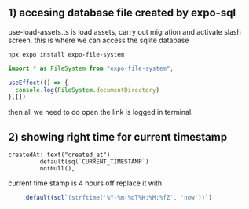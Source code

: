 ## 1) accesing database file created by expo-sql

use-load-assets.ts is load assets, carry out migration and activate slash screen. this is where we can access the sqlite database

```console
npx expo install expo-file-system
```

```javascript
import * as FileSystem from "expo-file-system";

useEffect(() => {
  console.log(FileSystem.documentDirectory)   
},[])
```
then all we need to do open the link is logged in terminal.

## 2) showing right time for current timestamp 

```javasctipt
createdAt: text("created_at")
		.default(sql`CURRENT_TIMESTAMP`)
		.notNull(),
```

current time stamp is 4 hours off replace it with

```javascript
    .default(sql`(strftime('%Y-%m-%dT%H:%M:%fZ', 'now'))`)
```


